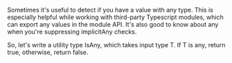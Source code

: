 Sometimes it's useful to detect if you have a value with any type. This is especially helpful while working with third-party Typescript modules, which can export any values in the module API. It's also good to know about any when you're suppressing implicitAny checks.

So, let's write a utility type IsAny<T>, which takes input type T. If T is any, return true, otherwise, return false.
